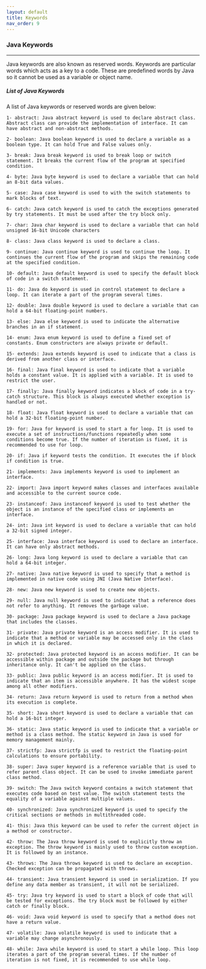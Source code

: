 ```yaml
---
layout: default
title: Keywords
nav_order: 9
---
```

### Java Keywords

--------

Java keywords are also known as reserved words. Keywords are particular words which acts as a key to a code. These are predefined words by Java so it cannot be used as a variable or object name.

##### List of Java Keywords

A list of Java keywords or reserved words are given below:

    1- abstract: Java abstract keyword is used to declare abstract class. Abstract class can provide the implementation of interface. It can have abstract and non-abstract methods.
    
    2- boolean: Java boolean keyword is used to declare a variable as a boolean type. It can hold True and False values only.
    
    3- break: Java break keyword is used to break loop or switch statement. It breaks the current flow of the program at specified condition.
    
    4- byte: Java byte keyword is used to declare a variable that can hold an 8-bit data values.
    
    5- case: Java case keyword is used to with the switch statements to mark blocks of text.
    
    6- catch: Java catch keyword is used to catch the exceptions generated by try statements. It must be used after the try block only.
    
    7- char: Java char keyword is used to declare a variable that can hold unsigned 16-bit Unicode characters
    
    8- class: Java class keyword is used to declare a class.
    
    9- continue: Java continue keyword is used to continue the loop. It continues the current flow of the program and skips the remaining code at the specified condition.
    
    10- default: Java default keyword is used to specify the default block of code in a switch statement.
    
    11- do: Java do keyword is used in control statement to declare a loop. It can iterate a part of the program several times.
    
    12- double: Java double keyword is used to declare a variable that can hold a 64-bit floating-point numbers.
    
    13- else: Java else keyword is used to indicate the alternative branches in an if statement.
    
    14- enum: Java enum keyword is used to define a fixed set of constants. Enum constructors are always private or default.
    
    15- extends: Java extends keyword is used to indicate that a class is derived from another class or interface.
    
    16- final: Java final keyword is used to indicate that a variable holds a constant value. It is applied with a variable. It is used to restrict the user.
    
    17- finally: Java finally keyword indicates a block of code in a try-catch structure. This block is always executed whether exception is handled or not.
    
    18- float: Java float keyword is used to declare a variable that can hold a 32-bit floating-point number.
    
    19- for: Java for keyword is used to start a for loop. It is used to execute a set of instructions/functions repeatedly when some conditions become true. If the number of iteration is fixed, it is recommended to use for loop.
    
    20- if: Java if keyword tests the condition. It executes the if block if condition is true.
    
    21- implements: Java implements keyword is used to implement an interface.
    
    22- import: Java import keyword makes classes and interfaces available and accessible to the current source code.
    
    23- instanceof: Java instanceof keyword is used to test whether the object is an instance of the specified class or implements an interface.
    
    24- int: Java int keyword is used to declare a variable that can hold a 32-bit signed integer.
    
    25- interface: Java interface keyword is used to declare an interface. It can have only abstract methods.
    
    26- long: Java long keyword is used to declare a variable that can hold a 64-bit integer.
    
    27- native: Java native keyword is used to specify that a method is implemented in native code using JNI (Java Native Interface).
    
    28- new: Java new keyword is used to create new objects.
    
    29- null: Java null keyword is used to indicate that a reference does not refer to anything. It removes the garbage value.
    
    30- package: Java package keyword is used to declare a Java package that includes the classes.
    
    31- private: Java private keyword is an access modifier. It is used to indicate that a method or variable may be accessed only in the class in which it is declared.
    
    32- protected: Java protected keyword is an access modifier. It can be accessible within package and outside the package but through inheritance only. It can't be applied on the class.
    
    33- public: Java public keyword is an access modifier. It is used to indicate that an item is accessible anywhere. It has the widest scope among all other modifiers.
    
    34- return: Java return keyword is used to return from a method when its execution is complete.
    
    35- short: Java short keyword is used to declare a variable that can hold a 16-bit integer.
    
    36- static: Java static keyword is used to indicate that a variable or method is a class method. The static keyword in Java is used for memory management mainly.
    
    37- strictfp: Java strictfp is used to restrict the floating-point calculations to ensure portability.
    
    38- super: Java super keyword is a reference variable that is used to refer parent class object. It can be used to invoke immediate parent class method.
    
    39- switch: The Java switch keyword contains a switch statement that executes code based on test value. The switch statement tests the equality of a variable against multiple values.
    
    40- synchronized: Java synchronized keyword is used to specify the critical sections or methods in multithreaded code.
    
    41- this: Java this keyword can be used to refer the current object in a method or constructor.
    
    42- throw: The Java throw keyword is used to explicitly throw an exception. The throw keyword is mainly used to throw custom exception. It is followed by an instance.
    
    43- throws: The Java throws keyword is used to declare an exception. Checked exception can be propagated with throws.
    
    44- transient: Java transient keyword is used in serialization. If you define any data member as transient, it will not be serialized.
    
    45- try: Java try keyword is used to start a block of code that will be tested for exceptions. The try block must be followed by either catch or finally block.
    
    46- void: Java void keyword is used to specify that a method does not have a return value.
    
    47- volatile: Java volatile keyword is used to indicate that a variable may change asynchronously.
    
    48- while: Java while keyword is used to start a while loop. This loop iterates a part of the program several times. If the number of iteration is not fixed, it is recommended to use while loop.


